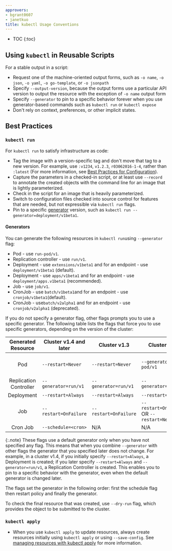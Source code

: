 ```yaml
---
approvers:
- bgrant0607
- janetkuo
title: kubectl Usage Conventions
---
```


* TOC
{:toc}

## Using `kubectl` in Reusable Scripts

For a stable output in a script:

* Request one of the machine-oriented output forms, such as `-o name`, `-o json`, `-o yaml`, `-o go-template`, or `-o jsonpath`
* Specify `--output-version`, because the output forms use a particular API version to output the resource with the exception of `-o name` output form
* Specify `--generator` to pin to a specific behavior forever when you use generator-based commands such as `kubectl run` or `kubectl expose`
* Don't rely on context, preferences, or other implicit states.

## Best Practices

### `kubectl run`

For `kubectl run` to satisfy infrastructure as code:

* Tag the image with a version-specific tag and don't move that tag to a new version. For example, use `:v1234`, `v1.2.3`, `r03062016-1-4`, rather than `:latest` (For more information, see [Best Practices for Configuration](/docs/concepts/configuration/overview/#container-images)).
* Capture the parameters in a checked-in script, or at least use `--record` to annotate the created objects with the command line for an image that is lightly parameterized.
* Check in the script for an image that is heavily parameterized.
* Switch to configuration files checked into source control for features that are needed, but not expressible via `kubectl run` flags.
* Pin to a specific [generator](#generators) version, such as `kubectl run --generator=deployment/v1beta1`.

#### Generators

You can generate the following resources in `kubectl run`using `--generator` flag:

* Pod - use `run-pod/v1`.
* Replication controller - use `run/v1`.
* Deployment - use `extensions/v1beta1` and for an endpoint - use `deployment/v1beta1` (default).
* Deployment - use `apps/v1beta1` and for an endpoint - use `deployment/apps.v1beta1` (recommended).
* Job - use `job/v1`.
* CronJob - use `batch/v1beta1`and for an endpoint - use `cronjob/v1beta1`(default).
* CronJob - use`batch/v2alpha1` and for an endpoint - use `cronjob/v2alpha1` (deprecated).

If you do not specify a generator flag, other flags prompts you to use a specific generator. The following table lists the flags that force you to use specific generators, depending on the version of the cluster:

|   Generated Resource   | Cluster v1.4 and later | Cluster v1.3          | Cluster v1.2                               | Cluster v1.1 and earlier                   |
|:----------------------:|------------------------|-----------------------|--------------------------------------------|--------------------------------------------|
| Pod                    | `--restart=Never`      | `--restart=Never`     | `--generator=run-pod/v1`                   | `--restart=OnFailure` OR `--restart=Never` |
| Replication Controller | `--generator=run/v1`   | `--generator=run/v1`  | `--generator=run/v1`                       | `--restart=Always`                         |
| Deployment             | `--restart=Always`     | `--restart=Always`    | `--restart=Always`                         | N/A                                        |
| Job                    | `--restart=OnFailure`  | `--restart=OnFailure` | `--restart=OnFailure` OR `--restart=Never` | N/A                                        |
| Cron Job               | `--schedule=<cron>`    | N/A                   | N/A                                        | N/A                                        |

{:.note} These flags use a default generator only when you have not specified
any flag.  This means that when you combine `--generator` with other flags the generator that you specified later does not change. For example, in a cluster v1.4, if you initially specify
`--restart=Always`, a Deployment is created; if you later specify `--restart=Always`
and `--generator=run/v1`, a Replication Controller is created.
This enables you to pin to a specific behavior with the generator,
even when the default generator is changed later.

The flags set the generator in the following order: first the schedule flag then restart policy and finally the generator.

To check the final resource that was created, use `--dry-run`
flag, which provides the object to be submitted to the cluster.


### `kubectl apply`

* When you use `kubectl apply` to update resources, always create resources initially using `kubectl apply` or using `--save-config`. See [managing resources with kubectl apply](/docs/concepts/cluster-administration/manage-deployment/#kubectl-apply) for more information.
